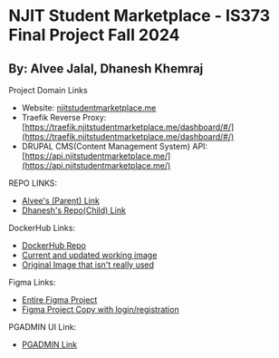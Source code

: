 # NJIT Student Marketplace - IS373 Final Project Fall 2024
## By: Alvee Jalal, Dhanesh Khemraj

Project Domain Links
* Website: [njitstudentmarketplace.me](njitstudentmarketplace.me)
* Traefik Reverse Proxy: [https://traefik.njitstudentmarketplace.me/dashboard/#/](https://traefik.njitstudentmarketplace.me/dashboard/#/)
* DRUPAL CMS(Content Management System) API: [https://api.njitstudentmarketplace.me/](https://api.njitstudentmarketplace.me/)

REPO LINKS:
*  [Alvee's (Parent) Link](https://github.com/AlveeJalal/njitstudentmarketplace)
*  [Dhanesh's Repo(Child) Link](https://github.com/dhanesh-kh/njitstudentmarketplace)

DockerHub Links:
*  [DockerHub Repo](https://hub.docker.com/repository/docker/alveejalal/njitstudentmarketplaceis373/general)
*  [Current and updated working image](https://hub.docker.com/repository/docker/alveejalal/njitstudentmarketplaceis373/tags/register/sha256-abf51a80796dda13320aa93b19f46415d22eb5e954464651896f6ff29bc680b1)
*  [Original Image that isn't really used](https://hub.docker.com/repository/docker/alveejalal/njitstudentmarketplaceis373/tags/latest/sha256-dcb3ebfd8352f5c54bc9bac26df6bff6b8c93f181db5c48a6a61c594ccb2f5a4)

Figma Links:
* [Entire Figma Project](https://www.figma.com/design/i7DApmcc8OpZV7wAYhBlVD/Hero-1?node-id=0-1&t=wgFtjak6FyqjFKzK-1)
* [Figma Project Copy with login/registration](https://www.figma.com/design/plRGiKUwz5lLPAMPnbjQBh/Hero-1-(Copy)?node-id=2009-386&t=jgOPsPB58YxNyzyt-1)

PGADMIN UI Link:
* [PGADMIN Link](https://pgadmin.njitstudentmarketplace.me/login?next=/)
